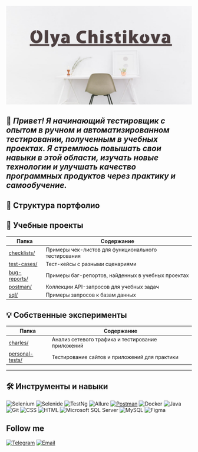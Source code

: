 ![Header](https://github.com/OlyaChistikova/OlyaChistikova/blob/main/OlyaChistikova/asserts/Background.png)

## 👋 *Привет! Я начинающий тестировщик с опытом в ручном и автоматизированном тестировании, полученным в учебных проектах. Я стремлюсь повышать свои навыки в этой области, изучать новые технологии и улучшать качество программных продуктов через практику и самообучение.*

## 📂 Структура портфолио

## 📝 Учебные проекты
| Папка | Содержание |
|-------|------------|
| [checklists/]([checklists/](https://docs.google.com/document/d/1pZWoAyXjRg6CtEK8xflh4zudvyDQpUY6I9MHJT4o34c/edit?usp=sharing)) | Примеры чек-листов для функционального тестирования |
| [test-cases/](test-cases/) | Тест-кейсы с разными сценариями |
| [bug-reports/](bug-reports/) | Примеры баг-репортов, найденных в учебных проектах |
| [postman/](postman/) | Коллекции API-запросов для учебных задач |
| [sql/](sql/) | Примеры запросов к базам данных |

## 💡 Собственные эксперименты
| Папка | Содержание |
|-------|------------|
| [charles/](charles/) | Анализ сетевого трафика и тестирование приложений |
| [personal-tests/](personal-tests/) | Тестирование сайтов и приложений для практики |

---

## 🛠️ Инструменты и навыки
![Selenium](https://img.shields.io/badge/Selenium-43B02A?logo=selenium&logoColor=fff)
![Selenide](https://custom-icon-badges.demolab.com/badge/Selenide-4479A1?logo=selenide-created)
![TestNg](https://custom-icon-badges.demolab.com/badge/TestNG-CC2927?logo=testng-created&logoColor=Green)
![Allure](https://custom-icon-badges.demolab.com/badge/Allure-F24E1E?logo=logo-report-sign)
[![Postman](https://img.shields.io/badge/Postman-FF6C37?logo=postman&logoColor=white)](#)
![Docker](https://img.shields.io/badge/Docker-2496ED?logo=docker&logoColor=fff)
![Java](https://img.shields.io/badge/Java-%23ED8B00.svg?logo=openjdk&logoColor=white)
![Git](https://img.shields.io/badge/Git-F05032?logo=git&logoColor=fff)
![CSS](https://img.shields.io/badge/CSS-639?logo=css&logoColor=fff)
![HTML](https://img.shields.io/badge/HTML-%23E34F26.svg?logo=html5&logoColor=white)
![Microsoft SQL Server](https://custom-icon-badges.demolab.com/badge/Microsoft%20SQL%20Server-CC2927?logo=mssqlserver-white&logoColor=white)
![MySQL](https://img.shields.io/badge/MySQL-4479A1?logo=mysql&logoColor=fff)
![Figma](https://img.shields.io/badge/Figma-F24E1E?logo=figma&logoColor=white)


## Follow me
[![Telegram](https://img.shields.io/badge/Telegram-2CA5E0?logo=telegram&logoColor=white)](https://t.me/liolika)
[![Email](https://custom-icon-badges.demolab.com/badge/mail-F24E1E?logo=mail)](https://olya.chistikova@mail.ru)
